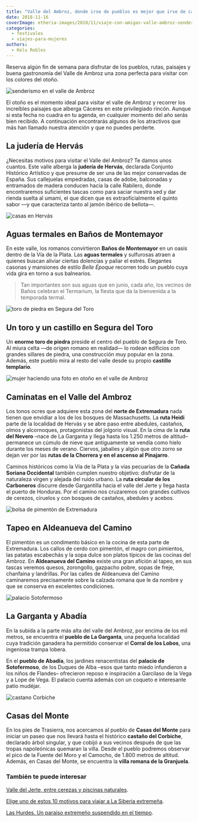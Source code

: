 ```yaml
---
title: "Valle del Ambroz, donde irse de pueblos es mejor que irse de cañas"
date: 2018-11-16
coverImage: etheria-images/2018/11/viaje-con-amigas-valle-ambroz-senderismo.jpg
categories: 
  - festivales
  - viajes-para-mujeres
authors: 
  - Kelu Robles
---
```


Reserva algún fin de semana para disfrutar de los pueblos, rutas, paisajes y buena 
gastronomía del Valle de Ambroz una zona perfecta para visitar con los colores del 
otoño. 

![senderismo en el valle de Ambroz](etheria-images/2018/11/viaje-con-amigas-valle-ambroz-1024x681.jpg "Disfruta del otoño en el Valle del Ambroz. © DIVA")

El otoño es el momento ideal para visitar el valle de Ambroz y recorrer los increíbles 
paisajes que alberga Cáceres en este privilegiado rincón. Aunque si esta fecha no cuadra 
en tu agenda, en cualquier momento del año serás bien recibido. A continuación 
encontrarás algunos de los atractivos que más han llamado nuestra atención y que no 
puedes perderte. 

## La judería de Hervás

¿Necesitas motivos para visitar el Valle del Ambroz? Te damos unos cuantos. Este valle 
alberga la **judería de Hervás**, declarada Conjunto Histórico Artístico y que presume 
de ser una de las mejor conservadas de España. Sus callejuelas empedradas, casas de 
adobe, balconadas y entramados de madera conducen hacia la calle Rabilero, donde 
encontraremos suficientes tascas como para saciar nuestra sed y dar rienda suelta al 
umami, el que dicen que es extraoficialmente el quinto sabor —y que caracteriza tanto al 
jamón ibérico de bellota—. 

![casas en Hervás](etheria-images/2018/11/viaje-con-amigas-valle-ambroz-hervas.jpg "Hervás cuenta con la judería mejor conservada de España. © Ayto. de Hervás")

## Aguas termales en Baños de Montemayor

En este valle, los romanos convirtieron **Baños de Montemayor** en un oasis dentro de la 
Vía de la Plata. Las **aguas termales** y sulfurosas atraen a quienes buscan aliviar 
ciertas dolencias y paliar el estrés. Elegantes casonas y mansiones de estilo _Belle 
Époque_ recorren todo un pueblo cuya vida gira en torno a sus balnearios. 

> Tan importantes son sus aguas que en junio, cada año, los vecinos de Baños celebran el 
> Termarium, la fiesta que da la bienvenida a la temporada termal. 

![toro de piedra en Segura del Toro](etheria-images/2018/11/viaje-con-amigas-valle-ambroz-segura-del-toro-1024x684.jpg "Segura del Toro tiene a este icónico animal en el centro del pueblo. © Visit Ambroz")

## Un toro y un castillo en Segura del Toro

Un **enorme toro de piedra** preside el centro del pueblo de Segura de Toro. Al miura 
celta —de origen romano en realidad— lo rodean edificios con grandes sillares de piedra, 
una construcción muy popular en la zona. Además, este pueblo mira al resto del valle 
desde su propio **castillo templario**. 

![mujer haciendo una foto en otoño en el valle de Ambroz](etheria-images/2018/11/viaje-con-amigas-valle-ambroz-senderismo-1024x680.jpg "Practicar senderismo en otoño es uno de los grandes placeres en el Valle del Ambroz. © DIVA")

## Caminatas en el Valle del Ambroz

Los tonos ocres que adquiere esta zona del **norte de Extremadura** nada tienen que 
envidiar a los de los bosques de Massachusetts. La **ruta Heidi** parte de la localidad 
de Hervás y se abre paso entre abedules, castaños, olmos y alcornoques, protagonistas 
del jolgorio visual. En la cima de la **ruta del Nevero** –nace de La Garganta y llega 
hasta los 1.250 metros de altitud– permanece un cúmulo de nieve que antiguamente se 
vendía como hielo durante los meses de verano. Ciervos, jabalíes y algún que otro zorro 
se dejan ver por las **rutas de la Chorrera y en el ascenso al Pinajarro**. 

Caminos históricos como la Vía de la Plata y la vías pecuarias de la **Cañada Soriana 
Occidental** también cumplen nuestro objetivo: disfrutar de la naturaleza vírgen y 
alejada del ruido urbano. La **ruta circular de los Carboneros** discurre desde 
Gargantilla hacia el valle del Jerte y llega hasta el puerto de Honduras. Por el camino 
nos cruzaremos con grandes cultivos de cerezos, ciruelos y con bosques de castaños, 
abedules y acebos. 

![bolsa de pimentón de Extremadura](etheria-images/2018/11/pimenton-viaje-con-amigas-valle-ambroz-1024x681.jpg "Pimentón, uno de los mejores recuerdos gastronómicos del valle. © Visit Ambroz")

## Tapeo en Aldeanueva del Camino

El pimentón es un condimento básico en la cocina de esta parte de Extremadura. Los 
callos de cerdo con pimentón, el magro con pimientos, las patatas escabechás y la sopa 
dulce son platos típicos de las cocinas del Ambroz. En **Aldeanueva del Camino** existe 
una gran afición al tapeo, en sus tascas veremos quesos, zorongollo, gazpacho pobre, 
sopas de freje, chanfaina y landrillas. Por las calles de Aldeanueva del Camino 
caminaremos precisamente sobre la calzada romana que le da nombre y que se conserva en 
excelentes condiciones. 

![palacio Sotofermoso](etheria-images/2018/11/viaje-con-amigas-valle-ambroz-palacio-sotofermoso.jpg "Vista aérea del palacio de Sotofermoso. © Visit Ambroz")

## La Garganta y Abadía

En la subida a la parte más alta del valle del Ambroz, por encima de los mil metros, se 
encuentra el **pueblo de La Garganta**, una pequeña localidad cuya tradición ganadera ha 
permitido conservar el **Corral de los Lobos**, una ingeniosa trampa lobera. 

En el **pueblo de Abadía**, los jardines renacentistas del **palacio de Sotofermoso**, 
de los Duques de Alba –esos que tanto miedo infundieron a los niños de Flandes– 
ofrecieron reposo e inspiración a Garcilaso de la Vega y a Lope de Vega. El palacio 
cuenta además con un coqueto e interesante patio mudéjar. 

![castano Corbiche](etheria-images/2018/11/viaje-con-amigas-valle-ambroz-castano-corbiche.jpg "El castaño del Corbiche fue declarado árbol singular. © Visit Ambroz")

## Casas del Monte

En los pies de Trasierra, nos acercamos al pueblo de **Casas del Monte** para iniciar un 
paseo que nos llevará hasta el histórico **castaño del Corbiche**, declarado árbol 
singular, y que cobijó a sus vecinos después de que las tropas napoleónicas quemaran la 
villa. Desde el pueblo podremos observar el pico de la Fuente del Moro y el Camocho, de 
1.800 metros de altitud. Además, en Casas del Monte, se encuentra la **villa romana de 
la Granjuela**. 

### También te puede interesar

[Valle del Jerte, entre cerezas y piscinas 
naturales](https://etheriamagazine.com/2020/06/17/viajes-por-espana-alle-del-jerte-piscinas-naturales-cerezas/). 

[Elige uno de estos 10 motivos para viajar a La Siberia 
extremeña](https://etheriamagazine.com/2021/09/26/10-motivos-para-viajar-a-la-siberia-extremena/). 

[Las Hurdes. Un paraíso extremeño suspendido en el 
tiempo](https://etheriamagazine.com/2020/07/21/viajes-espana-las-hurdes-un-paraiso-extremeno/).
